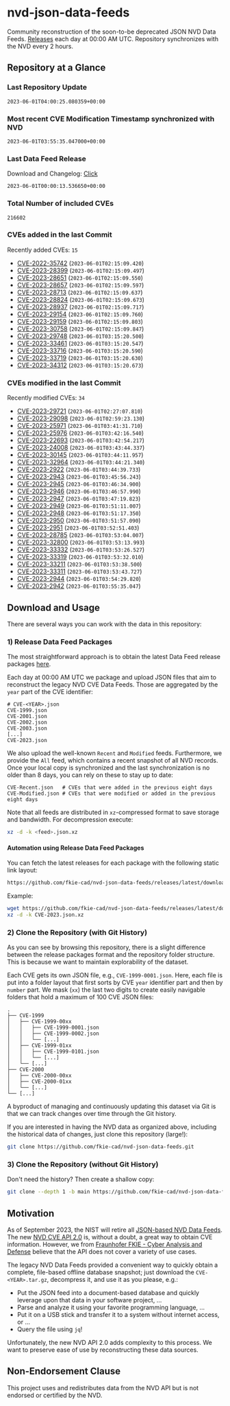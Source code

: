 # nvd-json-data-feeds

Community reconstruction of the soon-to-be deprecated JSON NVD Data Feeds. 
[Releases](https://github.com/fkie-cad/nvd-json-data-feeds/releases/latest) each day at 00:00 AM UTC.
Repository synchronizes with the NVD every 2 hours.

## Repository at a Glance

### Last Repository Update

```plain
2023-06-01T04:00:25.080359+00:00
```

### Most recent CVE Modification Timestamp synchronized with NVD

```plain
2023-06-01T03:55:35.047000+00:00
```

### Last Data Feed Release

Download and Changelog: [Click](https://github.com/fkie-cad/nvd-json-data-feeds/releases/latest)

```plain
2023-06-01T00:00:13.536650+00:00
```

### Total Number of included CVEs

```plain
216602
```

### CVEs added in the last Commit

Recently added CVEs: `15`

* [CVE-2022-35742](CVE-2022/CVE-2022-357xx/CVE-2022-35742.json) (`2023-06-01T02:15:09.420`)
* [CVE-2023-28399](CVE-2023/CVE-2023-283xx/CVE-2023-28399.json) (`2023-06-01T02:15:09.497`)
* [CVE-2023-28651](CVE-2023/CVE-2023-286xx/CVE-2023-28651.json) (`2023-06-01T02:15:09.550`)
* [CVE-2023-28657](CVE-2023/CVE-2023-286xx/CVE-2023-28657.json) (`2023-06-01T02:15:09.597`)
* [CVE-2023-28713](CVE-2023/CVE-2023-287xx/CVE-2023-28713.json) (`2023-06-01T02:15:09.637`)
* [CVE-2023-28824](CVE-2023/CVE-2023-288xx/CVE-2023-28824.json) (`2023-06-01T02:15:09.673`)
* [CVE-2023-28937](CVE-2023/CVE-2023-289xx/CVE-2023-28937.json) (`2023-06-01T02:15:09.717`)
* [CVE-2023-29154](CVE-2023/CVE-2023-291xx/CVE-2023-29154.json) (`2023-06-01T02:15:09.760`)
* [CVE-2023-29159](CVE-2023/CVE-2023-291xx/CVE-2023-29159.json) (`2023-06-01T02:15:09.803`)
* [CVE-2023-30758](CVE-2023/CVE-2023-307xx/CVE-2023-30758.json) (`2023-06-01T02:15:09.847`)
* [CVE-2023-29748](CVE-2023/CVE-2023-297xx/CVE-2023-29748.json) (`2023-06-01T03:15:20.500`)
* [CVE-2023-33461](CVE-2023/CVE-2023-334xx/CVE-2023-33461.json) (`2023-06-01T03:15:20.547`)
* [CVE-2023-33716](CVE-2023/CVE-2023-337xx/CVE-2023-33716.json) (`2023-06-01T03:15:20.590`)
* [CVE-2023-33719](CVE-2023/CVE-2023-337xx/CVE-2023-33719.json) (`2023-06-01T03:15:20.630`)
* [CVE-2023-34312](CVE-2023/CVE-2023-343xx/CVE-2023-34312.json) (`2023-06-01T03:15:20.673`)


### CVEs modified in the last Commit

Recently modified CVEs: `34`

* [CVE-2023-29721](CVE-2023/CVE-2023-297xx/CVE-2023-29721.json) (`2023-06-01T02:27:07.810`)
* [CVE-2023-29098](CVE-2023/CVE-2023-290xx/CVE-2023-29098.json) (`2023-06-01T02:59:23.130`)
* [CVE-2023-25971](CVE-2023/CVE-2023-259xx/CVE-2023-25971.json) (`2023-06-01T03:41:31.710`)
* [CVE-2023-25976](CVE-2023/CVE-2023-259xx/CVE-2023-25976.json) (`2023-06-01T03:42:16.540`)
* [CVE-2023-22693](CVE-2023/CVE-2023-226xx/CVE-2023-22693.json) (`2023-06-01T03:42:54.217`)
* [CVE-2023-24008](CVE-2023/CVE-2023-240xx/CVE-2023-24008.json) (`2023-06-01T03:43:44.337`)
* [CVE-2023-30145](CVE-2023/CVE-2023-301xx/CVE-2023-30145.json) (`2023-06-01T03:44:11.957`)
* [CVE-2023-32964](CVE-2023/CVE-2023-329xx/CVE-2023-32964.json) (`2023-06-01T03:44:21.340`)
* [CVE-2023-2922](CVE-2023/CVE-2023-29xx/CVE-2023-2922.json) (`2023-06-01T03:44:39.733`)
* [CVE-2023-2943](CVE-2023/CVE-2023-29xx/CVE-2023-2943.json) (`2023-06-01T03:45:56.243`)
* [CVE-2023-2945](CVE-2023/CVE-2023-29xx/CVE-2023-2945.json) (`2023-06-01T03:46:34.900`)
* [CVE-2023-2946](CVE-2023/CVE-2023-29xx/CVE-2023-2946.json) (`2023-06-01T03:46:57.990`)
* [CVE-2023-2947](CVE-2023/CVE-2023-29xx/CVE-2023-2947.json) (`2023-06-01T03:47:19.823`)
* [CVE-2023-2949](CVE-2023/CVE-2023-29xx/CVE-2023-2949.json) (`2023-06-01T03:51:11.007`)
* [CVE-2023-2948](CVE-2023/CVE-2023-29xx/CVE-2023-2948.json) (`2023-06-01T03:51:17.350`)
* [CVE-2023-2950](CVE-2023/CVE-2023-29xx/CVE-2023-2950.json) (`2023-06-01T03:51:57.090`)
* [CVE-2023-2951](CVE-2023/CVE-2023-29xx/CVE-2023-2951.json) (`2023-06-01T03:52:51.403`)
* [CVE-2023-28785](CVE-2023/CVE-2023-287xx/CVE-2023-28785.json) (`2023-06-01T03:53:04.007`)
* [CVE-2023-32800](CVE-2023/CVE-2023-328xx/CVE-2023-32800.json) (`2023-06-01T03:53:13.993`)
* [CVE-2023-33332](CVE-2023/CVE-2023-333xx/CVE-2023-33332.json) (`2023-06-01T03:53:26.527`)
* [CVE-2023-33319](CVE-2023/CVE-2023-333xx/CVE-2023-33319.json) (`2023-06-01T03:53:32.010`)
* [CVE-2023-33211](CVE-2023/CVE-2023-332xx/CVE-2023-33211.json) (`2023-06-01T03:53:38.500`)
* [CVE-2023-33311](CVE-2023/CVE-2023-333xx/CVE-2023-33311.json) (`2023-06-01T03:53:43.727`)
* [CVE-2023-2944](CVE-2023/CVE-2023-29xx/CVE-2023-2944.json) (`2023-06-01T03:54:29.820`)
* [CVE-2023-2942](CVE-2023/CVE-2023-29xx/CVE-2023-2942.json) (`2023-06-01T03:55:35.047`)


## Download and Usage

There are several ways you can work with the data in this repository:

### 1) Release Data Feed Packages

The most straightforward approach is to obtain the latest Data Feed release packages [here](https://github.com/fkie-cad/nvd-json-data-feeds/releases/latest).

Each day at 00:00 AM UTC we package and upload JSON files that aim to reconstruct the legacy NVD CVE Data Feeds.
Those are aggregated by the `year` part of the CVE identifier:

```
# CVE-<YEAR>.json
CVE-1999.json
CVE-2001.json
CVE-2002.json
CVE-2003.json
[...]
CVE-2023.json
```

We also upload the well-known `Recent` and `Modified` feeds.
Furthermore, we provide the `All` feed, which contains a recent snapshot of all NVD records.
Once your local copy is synchronized and the last synchronization is no older than 8 days, you can rely on these to stay up to date:

```plain
CVE-Recent.json   # CVEs that were added in the previous eight days
CVE-Modified.json # CVEs that were modified or added in the previous eight days
```

Note that all feeds are distributed in `xz`-compressed format to save storage and bandwidth.
For decompression execute:

```sh
xz -d -k <feed>.json.xz
```


#### Automation using Release Data Feed Packages

You can fetch the latest releases for each package with the following static link layout:

```sh
https://github.com/fkie-cad/nvd-json-data-feeds/releases/latest/download/CVE-<YEAR>.json.xz
```

Example:

```sh
wget https://github.com/fkie-cad/nvd-json-data-feeds/releases/latest/download/CVE-2023.json.xz
xz -d -k CVE-2023.json.xz
```

### 2) Clone the Repository (with Git History)

As you can see by browsing this repository, there is a slight difference between the release packages format and the repository folder structure.
This is because we want to maintain explorability of the dataset.

Each CVE gets its own JSON file, e.g., `CVE-1999-0001.json`.
Here, each file is put into a folder layout that first sorts by CVE `year` identifier part and then by `number` part.
We mask (`xx`) the last two digits to create easily navigable folders that hold a maximum of 100 CVE JSON files:

```plain
.
├── CVE-1999
│   ├── CVE-1999-00xx
│   │   ├── CVE-1999-0001.json
│   │   ├── CVE-1999-0002.json
│   │   └── [...]
│   ├── CVE-1999-01xx
│   │   ├── CVE-1999-0101.json
│   │   └── [...]
│   └── [...]
├── CVE-2000
│   ├── CVE-2000-00xx
│   ├── CVE-2000-01xx
│   └── [...]
└── [...]
```

A byproduct of managing and continuously updating this dataset via Git is that we can track changes over time through the Git history.

If you are interested in having the NVD data as organized above, including the historical data of changes, just clone this repository (large!):

```sh
git clone https://github.com/fkie-cad/nvd-json-data-feeds.git
```

### 3) Clone the Repository (without Git History)

Don't need the history? Then create a shallow copy:

```sh
git clone --depth 1 -b main https://github.com/fkie-cad/nvd-json-data-feeds.git
```

## Motivation

As of September 2023, the NIST will retire all [JSON-based NVD Data Feeds](https://nvd.nist.gov/vuln/data-feeds#divRetirementBanner-1).
The new [NVD CVE API 2.0](https://nvd.nist.gov/developers/vulnerabilities) is, without a doubt, a great way to obtain CVE information.
However, we from [Fraunhofer FKIE - Cyber Analysis and Defense](https://www.fkie.fraunhofer.de/en/departments/cad.html) believe that the API does not cover a variety of use cases.

The legacy NVD Data Feeds provided a convenient way to quickly obtain a complete, file-based offline database snapshot; just download the `CVE-<YEAR>.tar.gz`, decompress it, and use it as you please, e.g.:

* Put the JSON feed into a document-based database and quickly leverage upon that data in your software project, ...
* Parse and analyze it using your favorite programming language, ...
* Put it on a USB stick and transfer it to a system without internet access, or ...
* Query the file using `jq`!

Unfortunately, the new NVD API 2.0 adds complexity to this process.
We want to preserve ease of use by reconstructing these data sources.

## Non-Endorsement Clause

This project uses and redistributes data from the NVD API but is not endorsed or certified by the NVD.
